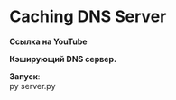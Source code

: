 # Caching DNS Server 
**Ссылка на YouTube**  
  
  
**Кэширующий DNS сервер.**  

**Запуск**:  
py server.py
